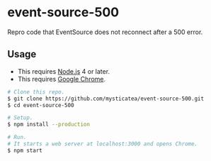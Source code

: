 # event-source-500

Repro code that EventSource does not reconnect after a 500 error.

## Usage

- This requires [Node.js] 4 or later.
- This requires [Google Chrome].

```bash
# Clone this repo.
$ git clone https://github.com/mysticatea/event-source-500.git
$ cd event-source-500

# Setup.
$ npm install --production

# Run.
# It starts a web server at localhost:3000 and opens Chrome.
$ npm start
```

[Node.js]: https://nodejs.org/
[Google Chrome]: https://www.google.com/chrome
